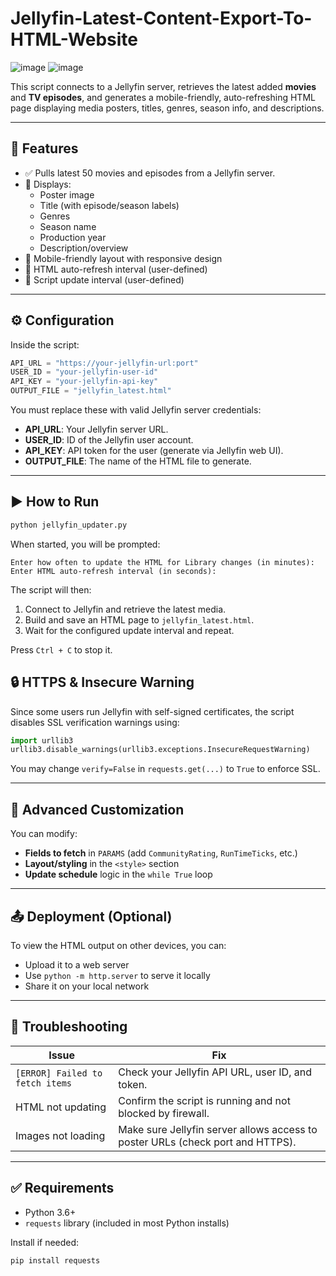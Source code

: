 # Jellyfin-Latest-Content-Export-To-HTML-Website
![image](https://github.com/user-attachments/assets/81d78080-b4f2-423a-a7af-88958b708fb1)
![image](https://github.com/user-attachments/assets/535e9a46-d7c4-4860-a8b9-0a8880f10081)

This script connects to a Jellyfin server, retrieves the latest added **movies** and **TV episodes**, and generates a mobile-friendly, auto-refreshing HTML page displaying media posters, titles, genres, season info, and descriptions.

---

## 📌 Features

- ✅ Pulls latest 50 movies and episodes from a Jellyfin server.
- 📄 Displays:
  - Poster image
  - Title (with episode/season labels)
  - Genres
  - Season name
  - Production year
  - Description/overview
- 📱 Mobile-friendly layout with responsive design
- 🔁 HTML auto-refresh interval (user-defined)
- 🔄 Script update interval (user-defined)

---

## ⚙️ Configuration

Inside the script:

```python
API_URL = "https://your-jellyfin-url:port"
USER_ID = "your-jellyfin-user-id"
API_KEY = "your-jellyfin-api-key"
OUTPUT_FILE = "jellyfin_latest.html"
```

You must replace these with valid Jellyfin server credentials:

- **API_URL**: Your Jellyfin server URL.
- **USER_ID**: ID of the Jellyfin user account.
- **API_KEY**: API token for the user (generate via Jellyfin web UI).
- **OUTPUT_FILE**: The name of the HTML file to generate.

---

## ▶️ How to Run

```bash
python jellyfin_updater.py
```

When started, you will be prompted:

```text
Enter how often to update the HTML for Library changes (in minutes): 
Enter HTML auto-refresh interval (in seconds): 
```

The script will then:

1. Connect to Jellyfin and retrieve the latest media.
2. Build and save an HTML page to `jellyfin_latest.html`.
3. Wait for the configured update interval and repeat.

Press `Ctrl + C` to stop it.

## 🔒 HTTPS & Insecure Warning

Since some users run Jellyfin with self-signed certificates, the script disables SSL verification warnings using:

```python
import urllib3
urllib3.disable_warnings(urllib3.exceptions.InsecureRequestWarning)
```

You may change `verify=False` in `requests.get(...)` to `True` to enforce SSL.

---

## 🔧 Advanced Customization

You can modify:

- **Fields to fetch** in `PARAMS` (add `CommunityRating`, `RunTimeTicks`, etc.)
- **Layout/styling** in the `<style>` section
- **Update schedule** logic in the `while True` loop

---

## 📤 Deployment (Optional)

To view the HTML output on other devices, you can:

- Upload it to a web server
- Use `python -m http.server` to serve it locally
- Share it on your local network

---

## 🧪 Troubleshooting

| Issue | Fix |
|------|-----|
| `[ERROR] Failed to fetch items` | Check your Jellyfin API URL, user ID, and token. |
| HTML not updating | Confirm the script is running and not blocked by firewall. |
| Images not loading | Make sure Jellyfin server allows access to poster URLs (check port and HTTPS). |

---

## ✅ Requirements

- Python 3.6+
- `requests` library (included in most Python installs)

Install if needed:

```bash
pip install requests
```
